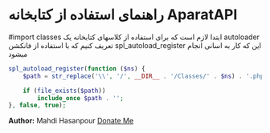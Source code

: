 # راهنمای استفاده از کتابخانه AparatAPI


#import classes
ابتدا لازم است که برای استفاده از کلاسهای کتابخانه یک autoloader تعریف کنیم که با استفاده از فانکشن spl_autoload_register این که کار به اسانی انجام میشود
```php
spl_autoload_register(function ($ns) {
    $path = str_replace('\\', '/', __DIR__ . '/Classes/' . $ns) . '.php';

    if (file_exists($path))
        include_once $path . '';
}, false, true);
```


**Author:** Mahdi Hasanpour
[Donate Me](https://idpay.ir/mahdi-hasanpour)
